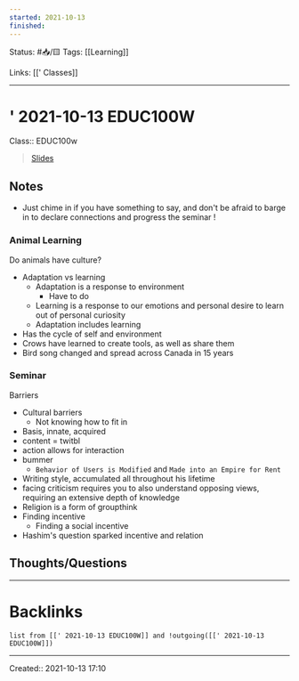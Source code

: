 ```yaml
---
started: 2021-10-13 
finished:
---
```

Status: #📥/🟨
Tags: [[Learning]]

Links: [[' Classes]]
___
# ' 2021-10-13 EDUC100W
Class:: EDUC100w
> [Slides]()
## Notes
- Just chime in if you have something to say, and don't be afraid to barge in to declare connections and progress the seminar !
### Animal Learning
Do animals have culture?
- Adaptation vs learning
	- Adaptation is a response to environment
		- Have to do
	- Learning is a response to our emotions and personal desire to learn out of personal curiosity
	- Adaptation includes learning
- Has the cycle of self and environment
- Crows have learned to create tools, as well as share them
- Bird song changed and spread across Canada in 15 years
### Seminar
Barriers
- Cultural barriers
	- Not knowing how to fit in
- Basis, innate, acquired
- content = twitbl
- action allows for interaction
- bummer
	- `Behavior of Users is Modified` and `Made into an Empire for Rent`
-  Writing style, accumulated all throughout his lifetime
- facing criticism requires you to also understand opposing views, requiring an extensive depth of knowledge
- Religion is a form of groupthink
- Finding incentive
	- Finding a social incentive
- Hashim's question sparked incentive and relation
## Thoughts/Questions
___
# Backlinks
```dataview
list from [[' 2021-10-13 EDUC100W]] and !outgoing([[' 2021-10-13 EDUC100W]])
```
___

Created:: 2021-10-13 17:10
